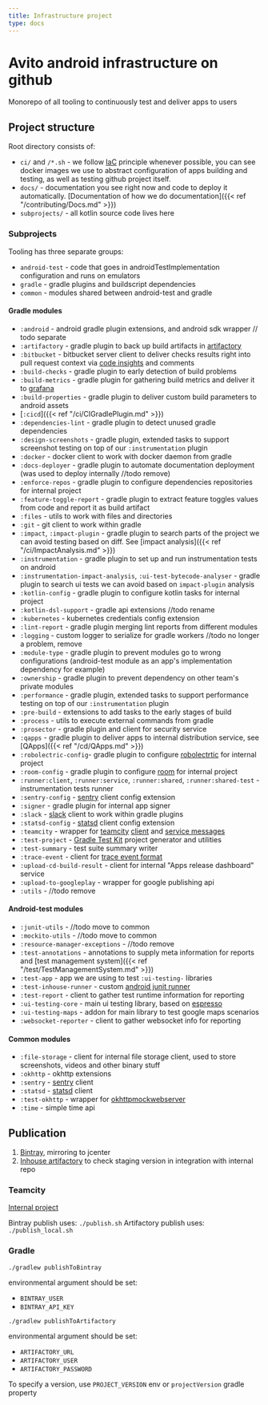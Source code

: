 ```yaml
---
title: Infrastructure project
type: docs
---
```


# Avito android infrastructure on github

Monorepo of all tooling to continuously test and deliver apps to users

## Project structure

Root directory consists of:

- `ci/` and `/*.sh` - we follow [IaC](https://en.wikipedia.org/wiki/Infrastructure_as_code) principle whenever possible, 
you can see docker images we use to abstract configuration of apps building and testing, as well as testing github project itself.
- `docs/` - documentation you see right now and code to deploy it automatically. [Documentation of how we do documentation]({{< ref "/contributing/Docs.md" >}})
- `subprojects/` - all kotlin source code lives here

### Subprojects

Tooling has three separate groups:

- `android-test` - code that goes in androidTestImplementation configuration and runs on emulators
- `gradle` - gradle plugins and buildscript dependencies
- `common` - modules shared between android-test and gradle

#### Gradle modules

- `:android` - android gradle plugin extensions, and android sdk wrapper // todo separate
- `:artifactory` - gradle plugin to back up build artifacts in [artifactory](https://jfrog.com/artifactory/)
- `:bitbucket` - bitbucket server client to deliver checks results right into pull request context
via [code insights](https://www.atlassian.com/blog/bitbucket/bitbucket-server-code-insights) and comments
- `:build-checks` - gradle plugin to early detection of build problems
- `:build-metrics` - gradle plugin for gathering build metrics and deliver it to [grafana](https://grafana.com/)
- `:build-properties` - gradle plugin to deliver custom build parameters to android assets
- [`:cicd`]({{< ref "/ci/CIGradlePlugin.md" >}})
- `:dependencies-lint` - gradle plugin to detect unused gradle dependencies
- `:design-screenshots` - gradle plugin, extended tasks to support screenshot testing on top of our `:instrumentation` plugin
- `:docker` - docker client to work with docker daemon from gradle
- `:docs-deployer` - gradle plugin to automate documentation deployment (was used to deploy internally //todo remove)
- `:enforce-repos` - gradle plugin to configure dependencies repositories for internal project
- `:feature-toggle-report` - gradle plugin to extract feature toggles values from code and report it as build artifact
- `:files` - utils to work with files and directories
- `:git` - git client to work within gradle
- `:impact`, `:impact-plugin` - gradle plugin to search parts of the project we can avoid testing based on diff. 
See [impact analysis]({{< ref "/ci/ImpactAnalysis.md" >}})
- `:instrumentation` - gradle plugin to set up and run instrumentation tests on android
- `:instrumentation-impact-analysis`, `:ui-test-bytecode-analyser` - gradle plugin to search ui tests we can avoid based on `impact-plugin` analysis
- `:kotlin-config` - gradle plugin to configure kotlin tasks for internal project
- `:kotlin-dsl-support` - gradle api extensions //todo rename
- `:kubernetes` - kubernetes credentials config extension
- `:lint-report` - gradle plugin merging lint reports from different modules
- `:logging` - custom logger to serialize for gradle workers //todo no longer a problem, remove
- `:module-type` - gradle plugin to prevent modules go to wrong configurations (android-test module as an app's implementation dependency for example) 
- `:ownership` - gradle plugin to prevent dependency on other team's private modules
- `:performance` - gradle plugin, extended tasks to support performance testing on top of our `:instrumentation` plugin
- `:pre-build` - extensions to add tasks to the early stages of build
- `:process` - utils to execute external commands from gradle
- `:prosector` - gradle plugin and client for security service
- `:qapps` - gradle plugin to deliver apps to internal distribution service, see [QApps]({{< ref "/cd/QApps.md" >}})
- `:robolectric-config`- gradle plugin to configure [robolectrtic](http://robolectric.org/) for internal project
- `:room-config` - gradle plugin to configure [room](https://developer.android.com/topic/libraries/architecture/room) for internal project
- `:runner:client`, `:runner:service`, `:runner:shared`, `:runner:shared-test` - instrumentation tests runner
- `:sentry-config` - [sentry](https://sentry.io/) client config extension
- `:signer` - gradle plugin for internal app signer
- `:slack` - [slack](https://slack.com/) client to work within gradle plugins
- `:statsd-config` - [statsd](https://github.com/statsd/statsd) client config extension
- `:teamcity` - wrapper for [teamcity](https://www.jetbrains.com/ru-ru/teamcity/) [client](https://github.com/JetBrains/teamcity-rest-client)
and [service messages]((https://www.jetbrains.com/help/teamcity/build-script-interaction-with-teamcity.html#BuildScriptInteractionwithTeamCity-ServiceMessages))
- `:test-project` - [Gradle Test Kit](https://docs.gradle.org/current/userguide/test_kit.html) project generator and utilities
- `:test-summary` - test suite summary writer
- `:trace-event` - client for [trace event format](https://docs.google.com/document/d/1CvAClvFfyA5R-PhYUmn5OOQtYMH4h6I0nSsKchNAySU/preview)
- `:upload-cd-build-result` - client for internal "Apps release dashboard" service
- `:upload-to-googleplay` - wrapper for google publishing api
- `:utils` - //todo remove 

#### Android-test modules

- `:junit-utils` - //todo move to common
- `:mockito-utils` - //todo move to common
- `:resource-manager-exceptions` - //todo remove
- `:test-annotations` - annotations to supply meta information for reports and [test management system]({{< ref "/test/TestManagementSystem.md" >}})
- `:test-app` - app we are using to test `:ui-testing-` libraries
- `:test-inhouse-runner` - custom [android junit runner](https://developer.android.com/reference/android/support/test/runner/AndroidJUnitRunner.html)
- `:test-report` - client to gather test runtime information for reporting
- `:ui-testing-core` - main ui testing library, based on [espresso](https://developer.android.com/training/testing/espresso)
- `:ui-testing-maps` - addon for main library to test google maps scenarios
- `:websocket-reporter` - client to gather websocket info for reporting

#### Common modules

- `:file-storage` - client for internal file storage client, used to store screenshots, videos and other binary stuff
- `:okhttp` - okhttp extensions
- `:sentry` - [sentry]((https://sentry.io/)) client
- `:statsd` - [statsd]((https://github.com/statsd/statsd)) client
- `:test-okhttp` - wrapper for [okhttpmockwebserver](https://github.com/square/okhttp/tree/master/mockwebserver)
- `:time` - simple time api 

## Publication

1. [Bintray](https://bintray.com/avito-tech/maven/avito-android), mirroring to jcenter
1. [Inhouse artifactory](http://links.k.avito.ru/androidArtifactory) to check staging version in integration with internal repo

### Teamcity

[Internal project](http://links.k.avito.ru/androidTeamcity)

Bintray publish uses: `./publish.sh`
Artifactory publish uses: `./publish_local.sh`

### Gradle

`./gradlew publishToBintray`

environmental argument should be set:

- `BINTRAY_USER`
- `BINTRAY_API_KEY`

`./gradlew publishToArtifactory`

environmental argument should be set:

- `ARTIFACTORY_URL`
- `ARTIFACTORY_USER`
- `ARTIFACTORY_PASSWORD`

To specify a version, use `PROJECT_VERSION` env or `projectVersion` gradle property 
